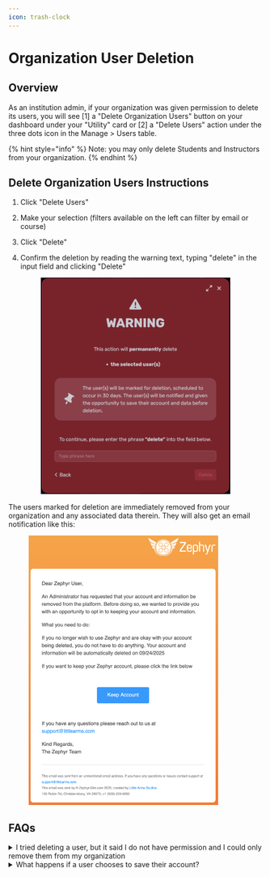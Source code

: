 ```yaml
---
icon: trash-clock
---
```


# Organization User Deletion

## Overview

As an institution admin, if your organization was given permission to delete its users, you will see \[1] a "Delete Organization Users" button on your dashboard under your "Utility" card or \[2] a "Delete Users" action under the three dots icon in the Manage > Users table.

{% hint style="info" %}
Note: you may only delete Students and Instructors from your organization.
{% endhint %}

## Delete Organization Users Instructions

1. Click "Delete Users"
2. Make your selection (filters available on the left can filter by email or course)
3. Click "Delete"
4.  Confirm the deletion by reading the warning text, typing "delete" in the input field and clicking "Delete"

    <figure><img src="../../.gitbook/assets/image (325).png" alt="delete user warning modal" width="375"><figcaption></figcaption></figure>

The users marked for deletion are immediately removed from your organization and any associated data therein. They will also get an email notification like this:

<figure><img src="../../.gitbook/assets/image (326).png" alt="Delete account warning notification" width="375"><figcaption></figcaption></figure>

## FAQs

<details>

<summary>I tried deleting a user, but it said I do not have permission and I could only remove them from my organization</summary>

This could happen for a couple of reasons like the user belongs to another organization or has made a purchase on their own. The only thing you can do as an institution admin is remove them from the organization.

</details>

<details>

<summary>What happens if a user chooses to save their account?</summary>

Regardless of the user's choice to save their account or not, their association with your organization is immediately removed when you request to delete them.

If the user chooses to save their account, they will maintain access to the platform but may need to purchase a license to access the content they once had with your organization.

</details>
